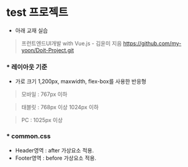 # test 프로젝트
+ 아래 교재 실습
> 프런트엔드UI개발 with Vue.js - 김윤미 지음
> https://github.com/my-yoon/Doit-Project.git
###
### * 레이아웃 기준
+ 가로 크기 1,200px, maxwidth, flex-box를 사용한 반응형
> 모바일 : 767px 이하

> 태블릿 : 768px 이상 1024px 이하

> PC : 1025px 이상

### * common.css
+ Header영역 : after 가상요소 적용.
+ Footer영역 : before 가상요소 적용.
###